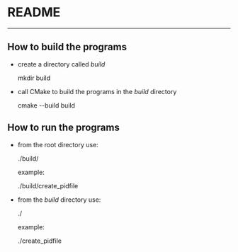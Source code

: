# README
---

## How to build the programs 

- create a directory called *build*

    mkdir build

- call CMake to build the programs in the *build* directory

    cmake --build build


## How to run the programs

- from the root directory use:

    ./build/<program to run>

  example:

    ./build/create_pidfile


- from the *build* directory use:

    ./<program to run>

  example:

    ./create_pidfile
